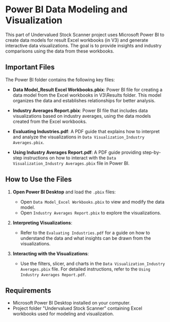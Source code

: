 # Power BI Data Modeling and Visualization

This part of Undervalued Stock Scanner project uses Microsoft Power BI to create data models for result Excel workbooks (in V3) and generate interactive data visualizations. The goal is to provide insights and industry comparisons using the data from these workbooks.

## Important Files

The Power BI folder contains the following key files:

- **Data Model_Result Excel Workbooks.pbix**: Power BI file for creating a data model from the Excel workbooks in V3\Results folder. This model organizes the data and establishes relationships for better analysis.
  
- **Industry Averages Report.pbix**: Power BI file that includes data visualizations based on industry averages, using the data models created from the Excel workbooks.

- **Evaluating Industries.pdf**: A PDF guide that explains how to interpret and analyze the visualizations in `Data Visualization_Industry Averages.pbix`.

- **Using Industry Averages Report.pdf**: A PDF guide providing step-by-step instructions on how to interact with the `Data Visualization_Industry Averages.pbix` file in Power BI.

## How to Use the Files

1. **Open Power BI Desktop** and load the `.pbix` files:
   - Open `Data Model_Excel Workbooks.pbix` to view and modify the data model.
   - Open `Industry Averages Report.pbix` to explore the visualizations. 

2. **Interpreting Visualizations**:
   - Refer to the `Evaluating Industries.pdf` for a guide on how to understand the data and what insights can be drawn from the visualizations.

3. **Interacting with the Visualizations**:
   - Use the filters, slicer, and charts in the `Data Visualization_Industry Averages.pbix` file. For detailed instructions, refer to the `Using Industry Averages Report.pdf`.

## Requirements

- Microsoft Power BI Desktop installed on your computer.
- Project folder "Undervalued Stock Scanner" containing Excel workbooks used for modeling and visualization.